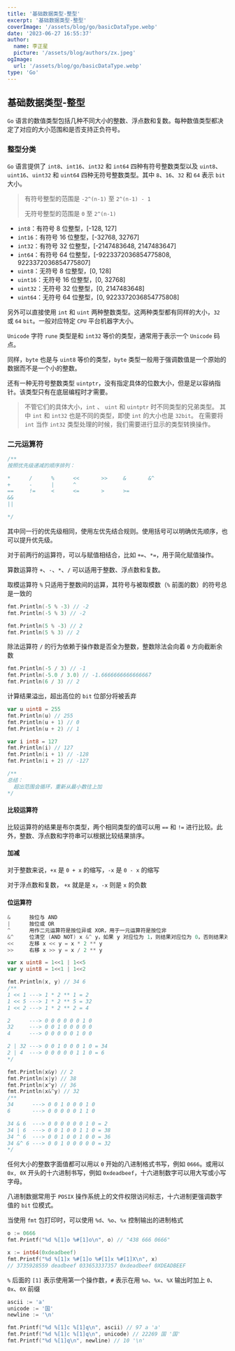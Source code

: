 ```yaml
---
title: '基础数据类型-整型'
excerpt: '基础数据类型-整型'
coverImage: '/assets/blog/go/basicDataType.webp'
date: '2023-06-27 16:55:37'
author:
  name: 李正星
  picture: '/assets/blog/authors/zx.jpeg'
ogImage:
  url: '/assets/blog/go/basicDataType.webp'
type: 'Go'
---
```


## 基础数据类型-整型

`Go` 语言的数值类型包括几种不同大小的整数、浮点数和复数。每种数值类型都决定了对应的大小范围和是否支持正负符号。

### 整型分类

`Go` 语言提供了 `int8`、`int16`、`int32` 和 `int64` 四种有符号整数类型以及 `uint8`、`uint16`、`uint32` 和 `uint64` 四种无符号整数类型。其中 `8`、`16`、`32` 和 `64` 表示 `bit` 大小。

> 有符号整型的范围是 `-2^(n-1)` 至 `2^(n-1) - 1`
> 
> 无符号整型的范围是 `0` 至 `2^(n-1)`

- `int8`：有符号 8 位整型，[-128, 127]
- `int16`：有符号 16 位整型，[-32768, 32767]
- `int32`：有符号 32 位整型，[-2147483648, 2147483647]
- `int64`：有符号 64 位整型，[-9223372036854775808, 9223372036854775807]
- `uint8`：无符号 8 位整型，[0, 128]
- `uint16`：无符号 16 位整型，[0, 32768]
- `uint32`：无符号 32 位整型，[0, 2147483648]
- `uint64`：无符号 64 位整型，[0, 9223372036854775808]

另外可以直接使用 `int` 和 `uint` 两种整数类型。这两种类型都有同样的大小，`32` 或 `64` `bit`。一般对应特定 `CPU` 平台机器字大小。

`Unicode` 字符 `rune` 类型是和 `int32` 等价的类型，通常用于表示一个 `Unicode` 码点。

同样，`byte` 也是与 `uint8` 等价的类型，`byte` 类型一般用于强调数值是一个原始的数据而不是一个小的整数。

还有一种无符号整数类型 `uintptr`，没有指定具体的位数大小，但是足以容纳指针。该类型只有在底层编程时才需要。

> 不管它们的具体大小，`int` 、 `uint` 和 `uintptr` 时不同类型的兄弟类型。
> 其中 `int` 和 `int32` 也是不同的类型，即使 `int` 的大小也是 `32bit`。
> 在需要将 `int` 当作 `int32` 类型处理的时候，我们需要进行显示的类型转换操作。


### 二元运算符

```go
/**
按照优先级递减的顺序排列：

*      /      %      <<       >>     &       &^
+      -      |      ^
==     !=     <      <=       >      >=
&&
||

*/
```

其中同一行的优先级相同，使用左优先结合规则。使用括号可以明确优先顺序，也可以提升优先级。

对于前两行的运算符，可以与赋值相结合，比如 `+=`、`*=`，用于简化赋值操作。

算数运算符 `+`、`-`、`*`、`/` 可以适用于整数、浮点数和复数。

取模运算符 `%` 只适用于整数间的运算，其符号与被取模数（`%` 前面的数）的符号总是一致的

```go
fmt.Println(-5 % -3) // -2
fmt.Println(-5 % 3) // -2

fmt.Println(5 % -3) // 2
fmt.Println(5 % 3) // 2
```

除法运算符 `/` 的行为依赖于操作数是否全为整数，整数除法会向着 `0` 方向截断余数

```go
fmt.Println(-5 / 3) // -1
fmt.Println(-5.0 / 3.0) // -1.6666666666666667
fmt.Println(6 / 3) // 2
```

计算结果溢出，超出高位的 `bit` 位部分将被丢弃

```go
var u uint8 = 255
fmt.Println(u) // 255
fmt.Println(u + 1) // 0
fmt.Println(u + 2) // 1

var i int8 = 127
fmt.Println(i) // 127
fmt.Println(i + 1) // -128
fmt.Println(i + 2) // -127

/**
总结：
  超出范围会循环，重新从最小数往上加
*/
```

#### 比较运算符

比较运算符的结果是布尔类型，两个相同类型的值可以用 `==` 和 `!=` 进行比较。此外，整数、浮点数和字符串可以根据比较结果排序。

#### 加减

对于整数来说，`+x` 是 `0 + x` 的缩写，`-x` 是 `0 - x` 的缩写

对于浮点数和复数， `+x` 就是是 `x`，`-x` 则是 `x` 的负数

#### 位运算符

```go
&      按位与 AND
|      按位或 OR
^      用作二元运算符是按位异或 XOR，用于一元运算符是按位非
&^     位清空 (AND NOT) x &^ y，如果 y 对应位为 1，则结果对应位为 0，否则结果对应位的值是 x 对应位的值
<<     左移 x << y = x * 2 ** y
>>     右移 x >> y = x / 2 ** y
```

```go
var x uint8 = 1<<1 | 1<<5
var y uint8 = 1<<1 | 1<<2

fmt.Println(x, y) // 34 6
/**
1 << 1 ---> 1 * 2 ** 1 = 2
1 << 5 ---> 1 * 2 ** 5 = 32
1 << 2 ---> 1 * 2 ** 2 = 4

2      ---> 0 0 0 0 0 0 1 0
32     ---> 0 0 1 0 0 0 0 0
4      ---> 0 0 0 0 0 1 0 0

2 | 32 ---> 0 0 1 0 0 0 1 0 = 34
2 | 4  ---> 0 0 0 0 0 1 1 0 = 6
*/

fmt.Println(x&y) // 2
fmt.Println(x|y) // 38
fmt.Println(x^y) // 36
fmt.Println(x&^y) // 32
/**
34      ---> 0 0 1 0 0 0 1 0
6       ---> 0 0 0 0 0 1 1 0

34 & 6  ---> 0 0 0 0 0 0 1 0 = 2
34 | 6  ---> 0 0 1 0 0 1 1 0 = 38
34 ^ 6  ---> 0 0 1 0 0 1 0 0 = 36
34 &^ 6 ---> 0 0 1 0 0 0 0 0 = 32
*/
```

任何大小的整数字面值都可以用以 `0` 开始的八进制格式书写，例如 `0666`。或用以 `0x, 0X` 开头的十六进制书写，例如 `0xdeadbeef`，十六进制数字可以用大写或小写字母。

八进制数据常用于 `POSIX` 操作系统上的文件权限访问标志，十六进制更强调数字值的 `bit` 位模式。

当使用 `fmt` 包打印时，可以使用 `%d`、`%o`、`%x` 控制输出的进制格式

```go
o := 0666
fmt.Printf("%d %[1]o %#[1]o\n", o) // "438 666 0666"

x := int64(0xdeadbeef)
fmt.Printf("%d %[1]x %#[1]o %#[1]x %#[1]X\n", x)
// 3735928559 deadbeef 033653337357 0xdeadbeef 0XDEADBEEF
```

`%` 后面的 `[1]` 表示使用第一个操作数，`#` 表示在用 `%o`、`%x`、`%X` 输出时加上 `0`、`0x`、`0X` 前缀

```go
ascii := 'a'
unicode := '国'
newline := '\n'

fmt.Printf("%d %[1]c %[1]q\n", ascii) // 97 a 'a'
fmt.Printf("%d %[1]c %[1]q\n", unicode) // 22269 国 '国'
fmt.Printf("%d %[1]q\n", newline) // 10 '\n'
```